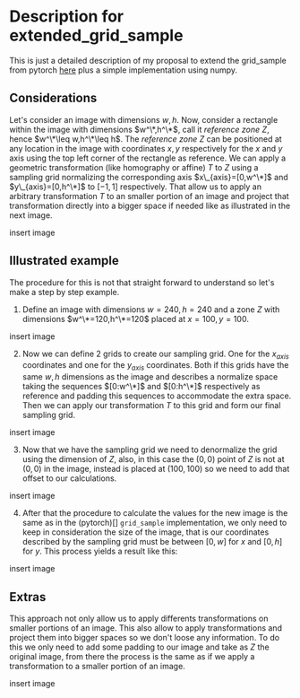 # Description for extended_grid_sample

This is just a detailed description of my proposal to extend the grid_sample from pytorch [here](https://github.com/pytorch/pytorch/issues/100526) plus a simple implementation using numpy.

## Considerations

Let's consider an image with dimensions $w,h$. Now, consider a rectangle within the image with dimensions $w^\*,h^\*$, call it *reference zone* $Z$, hence $w^\*\leq w,h^\*\leq h$. The *reference zone* $Z$ can be positioned at any location in the image with coordinates $x,y$ respectively for the *x* and *y* axis using the top left corner of the rectangle as reference. We can apply a geometric transformation (like homography or affine) $T$ to $Z$ using a sampling grid normalizing the corresponding axis $x\_{axis}=[0,w^\*]$ and $y\_{axis}=[0,h^\*]$ to $[-1,1]$ respectively. That allow us to apply an arbitrary transformation $T$ to an smaller portion of an image and project that transformation directly into a bigger space if needed like as illustrated in the next image.

insert image


## Illustrated example 
 
The procedure for this is not that straight forward to understand so let's make a step by step example.


1) Define an image with dimensions $w=240, h=240$ and a zone $Z$ with dimensions $w^\*=120,h^\*=120$ placed at $x=100,y=100$. 

insert image

2) Now we can define 2 grids to create our sampling grid. One for the $x_{axis}$ coordinates and one for the $y_{axis}$ coordinates. Both if this grids have the same $w,h$ dimensions as the image and describes a normalize space taking the sequences $[0:w^\*]$ and $[0:h^\*]$ respectively as reference and padding this sequences to accommodate the extra space. Then we can apply our transformation $T$ to this grid and form our final sampling grid.

insert image

3) Now that we have the sampling grid we need to denormalize the grid using the dimension of $Z$, also, in this case the $(0,0)$ point of $Z$ is not at $(0,0)$ in the image, instead is placed at $(100,100)$ so we need to add that offset to our calculations. 

insert image


4) After that the procedure to calculate the values for the new image is the same as in the (pytorch)[] `grid_sample` implementation, we only need to keep in consideration the size of the image, that is our coordinates described by the sampling grid must be between $[0,w]$ for $x$ and $[0,h]$ for $y$. This process yields a result like this:

insert image


## Extras

This approach not only allow us to apply differents transformations on smaller portions of an image. This also allow to apply transformations and project them into bigger spaces so we don't loose any information. To do this we only need to add some padding to our image and take as $Z$ the original image, from there the process is the same as if we apply a transformation to a smaller portion of an image.

insert image
